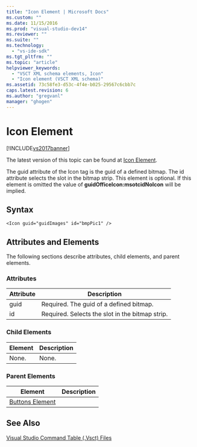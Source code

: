 ```yaml
---
title: "Icon Element | Microsoft Docs"
ms.custom: ""
ms.date: 11/15/2016
ms.prod: "visual-studio-dev14"
ms.reviewer: ""
ms.suite: ""
ms.technology: 
  - "vs-ide-sdk"
ms.tgt_pltfrm: ""
ms.topic: "article"
helpviewer_keywords: 
  - "VSCT XML schema elements, Icon"
  - "Icon element (VSCT XML schema)"
ms.assetid: 73c58fe3-d53c-4f4e-b025-29567c6cbb7c
caps.latest.revision: 6
ms.author: "gregvanl"
manager: "ghogen"
---
```

# Icon Element
[!INCLUDE[vs2017banner](../includes/vs2017banner.md)]

The latest version of this topic can be found at [Icon Element](https://docs.microsoft.com/visualstudio/extensibility/icon-element).  
  
The guid attribute of the Icon tag is the guid of a defined bitmap.  The id attribute selects the slot in the bitmap strip. This element is optional.  If this element is omitted the value of **guidOfficeIcon:msotcidNoIcon** will be implied.  
  
## Syntax  
  
```  
<Icon guid="guidImages" id="bmpPic1" />  
```  
  
## Attributes and Elements  
 The following sections describe attributes, child elements, and parent elements.  
  
### Attributes  
  
|Attribute|Description|  
|---------------|-----------------|  
|guid|Required. The guid of a defined bitmap.|  
|id|Required. Selects the slot in the bitmap strip.|  
  
### Child Elements  
  
|Element|Description|  
|-------------|-----------------|  
|None.|None.|  
  
### Parent Elements  
  
|Element|Description|  
|-------------|-----------------|  
|[Buttons Element](../extensibility/buttons-element.md)||  
  
## See Also  
 [Visual Studio Command Table (.Vsct) Files](../extensibility/internals/visual-studio-command-table-dot-vsct-files.md)

